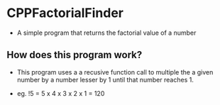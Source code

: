 # CPPFactorialFinder
* A simple program that returns the factorial value of a number

## How does this program work?
* This program uses a a recusive function call to multiple the a given number by a number lesser by 1 until that number reaches 1.

* eg. !5 = 5 x 4 x 3 x 2 x 1 = 120
